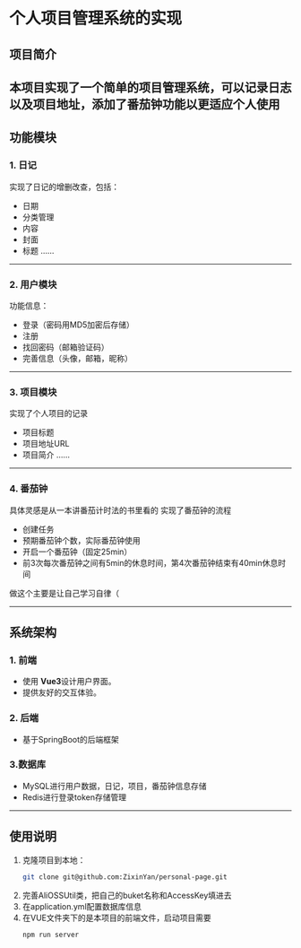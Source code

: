 # 个人项目管理系统的实现

## 项目简介
本项目实现了一个简单的项目管理系统，可以记录日志以及项目地址，添加了番茄钟功能以更适应个人使用
---

## 功能模块
### 1. 日记
实现了日记的增删改查，包括：
- 日期
- 分类管理
- 内容
- 封面
- 标题
……
---

### 2. 用户模块
功能信息：
- 登录（密码用MD5加密后存储）
- 注册
- 找回密码（邮箱验证码）
- 完善信息（头像，邮箱，昵称）

---

### 3. 项目模块
实现了个人项目的记录
- 项目标题
- 项目地址URL
- 项目简介
……

---

### 4. 番茄钟
具体灵感是从一本讲番茄计时法的书里看的
实现了番茄钟的流程
- 创建任务
- 预期番茄钟个数，实际番茄钟使用
- 开启一个番茄钟（固定25min）
- 前3次每次番茄钟之间有5min的休息时间，第4次番茄钟结束有40min休息时间

做这个主要是让自己学习自律（



---


## 系统架构
### 1. 前端
- 使用 **Vue3**设计用户界面。
- 提供友好的交互体验。

### 2. 后端
- 基于SpringBoot的后端框架

### 3.数据库
- MySQL进行用户数据，日记，项目，番茄钟信息存储
- Redis进行登录token存储管理

---

## 使用说明
1. 克隆项目到本地：
   ```bash
   git clone git@github.com:ZixinYan/personal-page.git

2. 完善AliOSSUtil类，把自己的buket名称和AccessKey填进去
3. 在application.yml配置数据库信息
4. 在VUE文件夹下的是本项目的前端文件，启动项目需要
   ```bash
   npm run server
